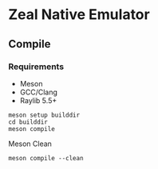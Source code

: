 # Zeal Native Emulator

## Compile

### Requirements

* Meson
* GCC/Clang
* Raylib 5.5+

```
meson setup builddir
cd builddir
meson compile
```

Meson Clean
```
meson compile --clean
```
